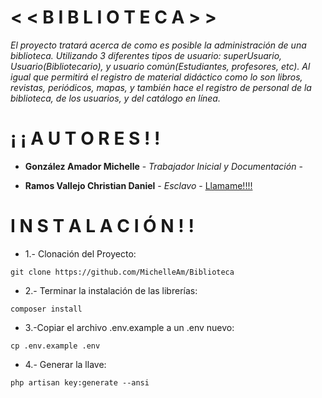 # < < B I B L I O T E C A > >

*El proyecto tratará acerca de como es posible la administración de una biblioteca.*
*Utilizando 3 diferentes tipos de usuario: superUsuario, Usuario(Bibliotecario), y usuario común(Estudiantes, profesores, etc).*
*Al igual que permitirá el registro de material didáctico como lo son libros, revistas, periódicos, mapas, y también hace el registro de*
*personal de la biblioteca, de los usuarios, y del catálogo en línea.*


# ¡ ¡ A U T O R E S ! ! 

* **González Amador Michelle** - *Trabajador Inicial y Documentación* - 

* **Ramos Vallejo Christian Daniel** - *Esclavo* - [Llamame!!!!](https://www.facebook.com/christiandaniel.ramosvallejo)
# I N S T A L A C I Ó N ! ! 
* 1.- Clonación del Proyecto: 
```
git clone https://github.com/MichelleAm/Biblioteca
```
* 2.- Terminar la instalación de las librerías:
```
composer install
```
* 3.-Copiar el archivo .env.example a un .env nuevo:
```
cp .env.example .env
```
* 4.- Generar la llave:
```
php artisan key:generate --ansi
```

